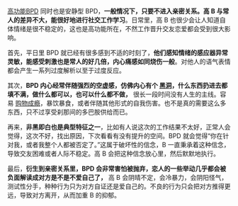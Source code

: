 [高功能BPD](https://zhida.zhihu.com/search?content_id=623337204&content_type=Answer&match_order=1&q=%E9%AB%98%E5%8A%9F%E8%83%BDBPD&zhida_source=entity) 同时也是安静型 BPD，**一般情况下，只要不进入亲密关系。高 B 与常人的差异不大，能很好地进行社交工作学习**。日常里，高 B 也很少会让人知道自体情绪是很不稳定的，这也是高功能所在，不然工作晋升交友恋爱都会受到很大影响。

首先，平日里 BPD 就已经有很多感到不适的时刻了，**他们感知情绪的感应器异常灵敏，能感受刺激也是常人的好几倍，内心痛感如同烧伤一般**。对他人的语气表情都会产生一系列过度解析以至于过度反应。

其次，**BPD 内心经常伴随强烈的空虚感，仿佛内心有个 [黑洞](https://zhida.zhihu.com/search?content_id=623337204&content_type=Answer&match_order=1&q=%E9%BB%91%E6%B4%9E&zhida_source=entity)，什么东西扔进去都填不满，做什么都可以，也可以什么都不做，** 很长一段时间没有人生的主线。容易 [购物成瘾](https://zhida.zhihu.com/search?content_id=623337204&content_type=Answer&match_order=1&q=%E8%B4%AD%E7%89%A9%E6%88%90%E7%98%BE&zhida_source=entity)，暴饮暴食，或者伴随其他形式的自我伤害。也不是真的需要这么多东西，只不过享受刹那间的多巴胺供给而已。

再来，**非黑即白也是典型特征之一**，比如有人说这次的工作结果不太好，正常人会觉得，这次不好，找出原因，下次看看有没有提升的空间。BPD 就会觉得“你在针对我，或者我整个人都被否定了。”这属于破坏性的信念，B 一直秉承着这种信念，导致交友困难或者人际不稳定。高 B 会把这种信念放心里，然后默默地执行。

最后，**衍生到亲密关系里，BPD 会非常害怕被抛弃，恋人的一些举动几乎都会被负面解读成对方是不是不爱自己了，** 高 B 会阴晴不定，会冷暴力，会阴阳怪气，测试性分手，种种行为只为对方自证还是爱自己的。不良的行为只会把对方推得更远，导致对方离开，从而加重 B 的抑郁。
